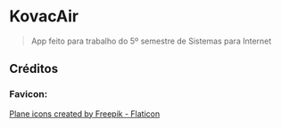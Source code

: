 # KovacAir

> App feito para trabalho do 5º semestre de Sistemas para Internet

## Créditos

### Favicon:

<a href="https://www.flaticon.com/free-icons/plane" title="plane icons">Plane icons created by Freepik - Flaticon</a>
